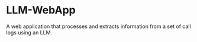 # LLM-WebApp
A web application that processes and extracts information from a set of call logs using an LLM.
